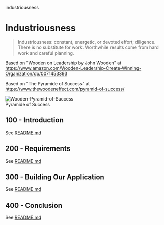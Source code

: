 industriousness
# Industriousness

> Industriousness: constant, energetic, or devoted effort; diligence.
> There is no substitute for work. Worthwhile results come from hard work and careful planning. 

Based on "Wooden on Leadership by John Wooden" at https://www.amazon.com/Wooden-Leadership-Create-Winning-Organization/dp/0071453393

Based on "The Pyramide of Success" at https://www.thewoodeneffect.com/pyramid-of-success/

![Wooden-Pyramid-of-Success](https://github.com/user-attachments/assets/ea8010b3-f2ad-45a5-bf84-a627cc25311a)<br/>
Pyramide of Success

## 100 - Introduction

See [README.md](./100/README.md)

## 200 - Requirements

See [README.md](./200/README.md)

## 300 - Building Our Application

See [README.md](./300/README.md)

## 400 - Conclusion

See [README.md](./400/README.md)

